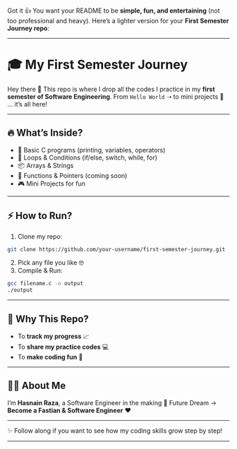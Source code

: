 Got it 👍 You want your README to be **simple, fun, and entertaining** (not too professional and heavy).
Here’s a lighter version for your **First Semester Journey repo**:

---

# 🎓 My First Semester Journey

Hey there 👋
This repo is where I drop all the codes I practice in my **first semester of Software Engineering**.
From `Hello World` ➝ to mini projects 🚀 … it’s all here!

---

## 🔥 What’s Inside?

* 📝 Basic C programs (printing, variables, operators)
* 🔄 Loops & Conditions (if/else, switch, while, for)
* 📦 Arrays & Strings
* 🎯 Functions & Pointers (coming soon)
* 🎮 Mini Projects for fun

---

## ⚡ How to Run?

1. Clone my repo:

```bash
git clone https://github.com/your-username/first-semester-journey.git
```

2. Pick any file you like 🤓
3. Compile & Run:

```bash
gcc filename.c -o output
./output
```

---

## 🎯 Why This Repo?

* To **track my progress** 📈
* To **share my practice codes** 💻
* To **make coding fun** 🎉

---

## 👨‍💻 About Me

I’m **Hasnain Raza**, a Software Engineer in the making 🚀
Future Dream → **Become a Fastian & Software Engineer** ❤️

---

✨ Follow along if you want to see how my coding skills grow step by step!

---

